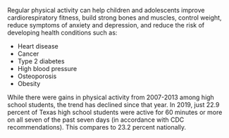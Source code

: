 Regular physical activity can help children and adolescents improve cardiorespiratory fitness, build strong bones and muscles, control weight, reduce symptoms of anxiety and depression, and reduce the risk of developing health conditions such as:

* Heart disease
* Cancer
* Type 2 diabetes
* High blood pressure
* Osteoporosis
* Obesity

While there were gains in physical activity from 2007-2013 among high school students, the trend has declined since that year.  In 2019, just 22.9 percent of Texas high school students were active for 60 minutes or more on all seven of the past seven days (in accordance with CDC recommendations).  This compares to 23.2 percent nationally. 
